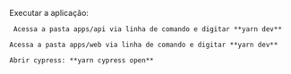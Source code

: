 Executar a aplicação: 

     Acessa a pasta apps/api via linha de comando e digitar **yarn dev**

    Acessa a pasta apps/web via linha de comando e digitar **yarn dev**

    Abrir cypress: **yarn cypress open**